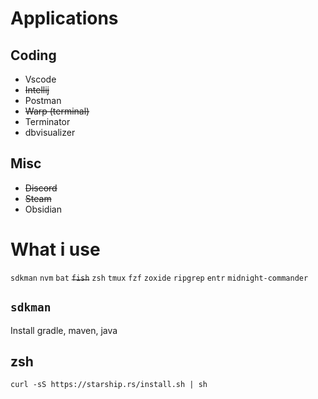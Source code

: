 # Applications
## Coding
- Vscode
- ~~Intellij~~
- Postman
- ~~Warp (terminal)~~
- Terminator
- dbvisualizer
## Misc
- ~~Discord~~
- ~~Steam~~
- Obsidian

# What i use
`sdkman`
`nvm`
`bat`
~~`fish`~~
`zsh`
`tmux`
`fzf`
`zoxide`
`ripgrep` 
`entr`
`midnight-commander`

## `sdkman`
Install gradle, maven, java

## zsh
```
curl -sS https://starship.rs/install.sh | sh
```

